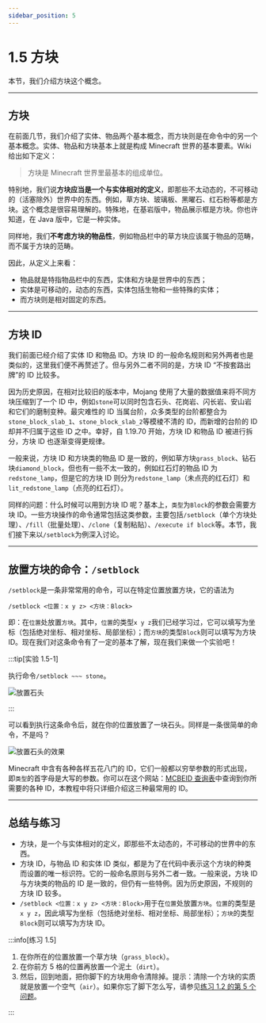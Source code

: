 ```yaml
---
sidebar_position: 5
---
```


# 1.5 方块

本节，我们介绍方块这个概念。

---

## 方块

在前面几节，我们介绍了实体、物品两个基本概念，而方块则是在命令中的另一个基本概念。实体、物品和方块基本上就是构成 Minecraft 世界的基本要素。Wiki 给出如下定义：

> 方块是 Minecraft 世界里最基本的组成单位。

特别地，我们说**方块应当是一个与实体相对的定义**，即那些不太动态的，不可移动的（活塞除外）世界中的东西。例如，草方块、玻璃板、黑曜石、红石粉等都是方块。这个概念是很容易理解的。特殊地，在基岩版中，物品展示框是方块。你也许知道，在 Java 版中，它是一种实体。

同样地，我们**不考虑方块的物品性**，例如物品栏中的草方块应该属于物品的范畴，而不属于方块的范畴。

因此，从定义上来看：

- 物品就是特指物品栏中的东西，实体和方块是世界中的东西；
- 实体是可移动的，动态的东西，实体包括生物和一些特殊的实体；
- 而方块则是相对固定的东西。

---

## 方块 ID

我们前面已经介绍了实体 ID 和物品 ID。方块 ID 的一般命名规则和另外两者也是类似的，这里我们便不再赘述了。但与另外二者不同的是，方块 ID “不按套路出牌”的 ID 比较多。

因为历史原因，在相对比较旧的版本中，Mojang 使用了大量的数据值来将不同方块压缩到了一个 ID 中，例如`stone`可以同时包含石头、花岗岩、闪长岩、安山岩和它们的磨制变种。最灾难性的 ID 当属台阶，众多类型的台阶都整合为`stone_block_slab_1`、`stone_block_slab_2`等模棱不清的 ID，而新增的台阶的 ID 却并不归属于这些 ID 之中。幸好，自 1.19.70 开始，方块 ID 和物品 ID 被进行拆分，方块 ID 也逐渐变得更规律。

一般来说，方块 ID 和方块类的物品 ID 是一致的，例如草方块`grass_block`、钻石块`diamond_block`，但也有一些不太一致的，例如红石灯的物品 ID 为`redstone_lamp`，但是它的方块 ID 则分为`redstone_lamp`（未点亮的红石灯）和`lit_redstone_lamp`（点亮的红石灯）。

同样的问题：什么时候可以用到方块 ID 呢？基本上，`类型`为`Block`的参数会需要方块 ID。一些方块操作的命令通常包括这类参数，主要包括`/setblock`（单个方块处理）、`/fill`（批量处理）、`/clone`（复制粘贴）、`/execute if block`等。本节，我们接下来以`/setblock`为例深入讨论。

---

## 放置方块的命令：`/setblock`

`/setblock`是一条非常常用的命令，可以在特定位置放置方块，它的语法为

```text
/setblock <位置：x y z> <方块：Block>
```

即：在`位置`处放置`方块`。其中，`位置`的类型`x y z`我们已经学习过，它可以填写为坐标（包括绝对坐标、相对坐标、局部坐标）；而`方块`的类型`Block`则可以填写为方块 ID。现在我们对这条命令有了一定的基本了解，现在我们来做一个实验吧！

:::tip[实验 1.5-1]

执行命令`/setblock ~~~ stone`。

![放置石头](/commands/chapter1/section5/setblock_stone.png)

:::

可以看到执行这条命令后，就在你的位置放置了一块石头。同样是一条很简单的命令，不是吗？

![放置石头的效果](/commands/chapter1/section5/setblock_stone_executed.png)

Minecraft 中含有各种各样五花八门的 ID，它们一般都以穷举参数的形式出现，即`类型`的首字母是大写的参数。你可以在这个网站：[MCBEID 查询表](https://ca.projectxero.top/idlist/)中查询到你所需要的各种 ID，本教程中将只详细介绍这三种最常用的 ID。

---

## 总结与练习

- 方块，是一个与实体相对的定义，即那些不太动态的，不可移动的世界中的东西。
- 方块 ID，与物品 ID 和实体 ID 类似，都是为了在代码中表示这个方块的种类而设置的唯一标识符。它的一般命名原则与另外二者一致。一般来说，方块 ID 与方块类的物品的 ID 是一致的，但仍有一些特例。因为历史原因，不规则的方块 ID 较多。
- `/setblock <位置：x y z> <方块：Block>`用于在`位置`处放置`方块`。`位置`的类型是`x y z`，因此填写为坐标（包括绝对坐标、相对坐标、局部坐标）；`方块`的类型`Block`则可以填写为方块 ID。

:::info[练习 1.5]

1. 在你所在的位置放置一个草方块（`grass_block`）。
2. 在你前方 5 格的位置再放置一个泥土（`dirt`）。
3. 然后，回到地面，把你脚下的方块用命令清除掉。提示：清除一个方块的实质就是放置一个空气（`air`）。如果你忘了脚下怎么写，请参见[练习 1.2 的第 5 个问题](section2#总结与练习)。

:::
